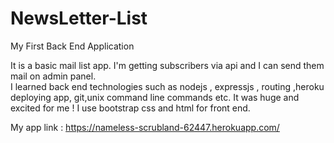 # NewsLetter-List
My First Back End Application  

It is a basic mail list app. I'm getting subscribers via api and I can send them mail on admin panel.  
I learned back end technologies such as nodejs , expressjs , routing ,heroku deploying app, git,unix command line commands etc. It was huge and excited for me !
I use bootstrap css and html for front end.

My app link : https://nameless-scrubland-62447.herokuapp.com/
